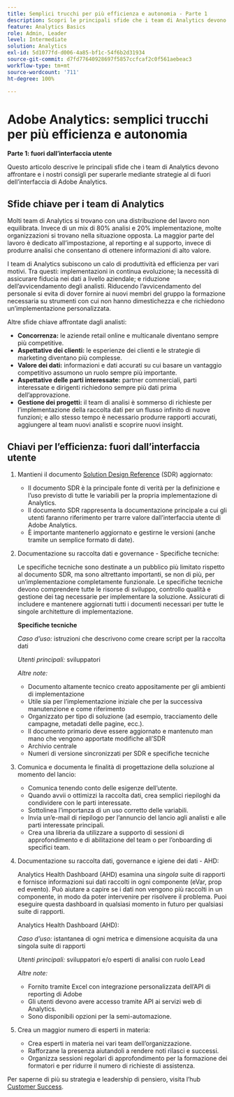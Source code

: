 ```yaml
---
title: Semplici trucchi per più efficienza e autonomia - Parte 1
description: Scopri le principali sfide che i team di Analytics devono affrontare e i nostri consigli per superarle mediante strategie al di fuori dell’interfaccia utente di Adobe Analytics.
feature: Analytics Basics
role: Admin, Leader
level: Intermediate
solution: Analytics
exl-id: 5d1077fd-d006-4a85-bf1c-54f6b2d31934
source-git-commit: d7fd77640928697f5857ccfcaf2c0f561aebeac3
workflow-type: tm+mt
source-wordcount: '711'
ht-degree: 100%

---
```


# Adobe Analytics: semplici trucchi per più efficienza e autonomia

**Parte 1: fuori dall’interfaccia utente**

Questo articolo descrive le principali sfide che i team di Analytics devono affrontare e i nostri consigli per superarle mediante strategie al di fuori dell’interfaccia di Adobe Analytics.

## Sfide chiave per i team di Analytics

Molti team di Analytics si trovano con una distribuzione del lavoro non equilibrata. Invece di un mix di 80% analisi e 20% implementazione, molte organizzazioni si trovano nella situazione opposta. La maggior parte del lavoro è dedicato all’impostazione, al reporting e al supporto, invece di produrre analisi che consentano di ottenere informazioni di alto valore.

I team di Analytics subiscono un calo di produttività ed efficienza per vari motivi. Tra questi: implementazioni in continua evoluzione; la necessità di assicurare fiducia nei dati a livello aziendale; e riduzione dell’avvicendamento degli analisti. Riducendo l’avvicendamento del personale si evita di dover fornire ai nuovi membri del gruppo la formazione necessaria su strumenti con cui non hanno dimestichezza e che richiedono un’implementazione personalizzata.

Altre sfide chiave affrontate dagli analisti:

* **Concorrenza:** le aziende retail online e multicanale diventano sempre più competitive.
* **Aspettative dei clienti:** le esperienze dei clienti e le strategie di marketing diventano più complesse.
* **Valore dei dati:** informazioni e dati accurati su cui basare un vantaggio competitivo assumono un ruolo sempre più importante.
* **Aspettative delle parti interessate:** partner commerciali, parti interessate e dirigenti richiedono sempre più dati prima dell’approvazione.
* **Gestione dei progetti:** il team di analisi è sommerso di richieste per l’implementazione della raccolta dati per un flusso infinito di nuove funzioni; e allo stesso tempo è necessario produrre rapporti accurati, aggiungere al team nuovi analisti e scoprire nuovi insight.

## Chiavi per l’efficienza: fuori dall’interfaccia utente

1. Mantieni il documento [Solution Design Reference](/help/implementation/implementation-basics/creating-and-maintaining-an-sdr.md) (SDR) aggiornato:

   * Il documento SDR è la principale fonte di verità per la definizione e l’uso previsto di tutte le variabili per la propria implementazione di Analytics.
   * Il documento SDR rappresenta la documentazione principale a cui gli utenti faranno riferimento per trarre valore dall’interfaccia utente di Adobe Analytics.
   * È importante mantenerlo aggiornato e gestirne le versioni (anche tramite un semplice formato di date).

1. Documentazione su raccolta dati e governance - Specifiche tecniche:

   Le specifiche tecniche sono destinate a un pubblico più limitato rispetto al documento SDR, ma sono altrettanto importanti, se non di più, per un’implementazione completamente funzionale. Le specifiche tecniche devono comprendere tutte le risorse di sviluppo, controllo qualità e gestione dei tag necessarie per implementare la soluzione. Assicurati di includere e mantenere aggiornati tutti i documenti necessari per tutte le singole architetture di implementazione.

   **Specifiche tecniche**

   _Caso d’uso:_ istruzioni che descrivono come creare script per la raccolta dati

   _Utenti principali:_ sviluppatori

   _Altre note:_

   * Documento altamente tecnico creato appositamente per gli ambienti di implementazione
   * Utile sia per l’implementazione iniziale che per la successiva manutenzione e come riferimento
   * Organizzato per tipo di soluzione (ad esempio, tracciamento delle campagne, metadati delle pagine, ecc.).
   * Il documento primario deve essere aggiornato e mantenuto man mano che vengono apportate modifiche all’SDR
   * Archivio centrale
   * Numeri di versione sincronizzati per SDR e specifiche tecniche

1. Comunica e documenta le finalità di progettazione della soluzione al momento del lancio:

   * Comunica tenendo conto delle esigenze dell’utente.
   * Quando avvii o ottimizzi la raccolta dati, crea semplici riepiloghi da condividere con le parti interessate.
   * Sottolinea l’importanza di un uso corretto delle variabili.
   * Invia un’e-mail di riepilogo per l’annuncio del lancio agli analisti e alle parti interessate principali.
   * Crea una libreria da utilizzare a supporto di sessioni di approfondimento e di abilitazione del team o per l’onboarding di specifici team.

1. Documentazione su raccolta dati, governance e igiene dei dati - AHD:

   Analytics Health Dashboard (AHD) esamina una _singola_ suite di rapporti e fornisce informazioni sui dati raccolti in ogni componente (eVar, prop ed evento). Può aiutare a capire se i dati non vengono più raccolti in un componente, in modo da poter intervenire per risolvere il problema. Puoi eseguire questa dashboard in qualsiasi momento in futuro per qualsiasi suite di rapporti.

   Analytics Health Dashboard (AHD):

   _Caso d’uso:_ istantanea di ogni metrica e dimensione acquisita da una singola suite di rapporti

   _Utenti principali:_ sviluppatori e/o esperti di analisi con ruolo Lead

   _Altre note:_
   * Fornito tramite Excel con integrazione personalizzata dell’API di reporting di Adobe
   * Gli utenti devono avere accesso tramite API ai servizi web di Analytics.
   * Sono disponibili opzioni per la semi-automazione.

1. Crea un maggior numero di esperti in materia:

   * Crea esperti in materia nei vari team dell’organizzazione.
   * Rafforzane la presenza aiutandoli a rendere noti rilasci e successi.
   * Organizza sessioni regolari di approfondimento per la formazione dei formatori e per ridurre il numero di richieste di assistenza.

Per saperne di più su strategia e leadership di pensiero, visita l’hub [Customer Success](https://experienceleague.adobe.com/docs/customer-success/customer-success/overview.html?lang=it).